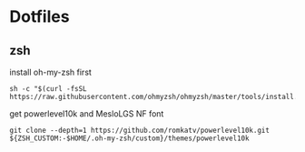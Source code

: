 # Dotfiles

## zsh
install oh-my-zsh first

    sh -c "$(curl -fsSL https://raw.githubusercontent.com/ohmyzsh/ohmyzsh/master/tools/install.sh)"
  
get powerlevel10k and  MesloLGS NF font

    git clone --depth=1 https://github.com/romkatv/powerlevel10k.git ${ZSH_CUSTOM:-$HOME/.oh-my-zsh/custom}/themes/powerlevel10k
